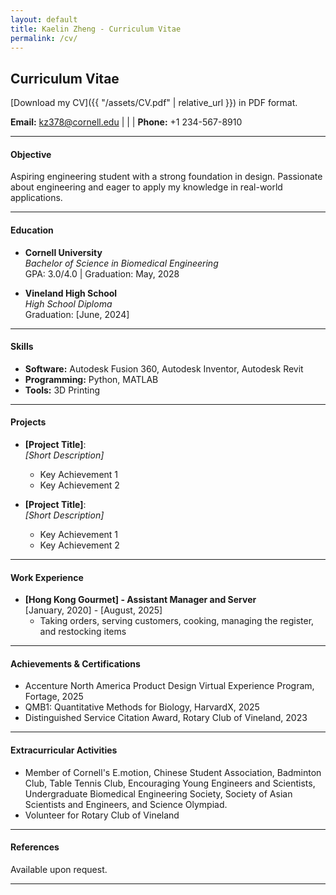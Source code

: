 ```yaml
---
layout: default
title: Kaelin Zheng - Curriculum Vitae
permalink: /cv/
---
```

## Curriculum Vitae

[Download my CV]({{ "/assets/CV.pdf" | relative_url }}) in PDF format.


**Email:** [kz378@cornell.edu](mailto:kz378@cornell.edu) | | | **Phone:** +1 234-567-8910

---

#### Objective
Aspiring engineering student with a strong foundation in design. Passionate about engineering and eager to apply my knowledge in real-world applications.

---

#### Education
- **Cornell University**  
  *Bachelor of Science in Biomedical Engineering*  
  GPA: 3.0/4.0 | Graduation: May, 2028

- **Vineland High School**  
  *High School Diploma*  
  Graduation: [June, 2024]

---

#### Skills
- **Software:** Autodesk Fusion 360, Autodesk Inventor, Autodesk Revit  
- **Programming:** Python, MATLAB  
- **Tools:** 3D Printing

---

#### Projects
- **[Project Title]**:  
  *[Short Description]*  
  - Key Achievement 1  
  - Key Achievement 2  

- **[Project Title]**:  
  *[Short Description]*  
  - Key Achievement 1  
  - Key Achievement 2  

---

#### Work Experience
- **[Hong Kong Gourmet] - Assistant Manager and Server**  
  [January, 2020] - [August, 2025]  
  - Taking orders, serving customers, cooking, managing the register, and restocking items 

---

#### Achievements & Certifications
- Accenture North America Product Design Virtual Experience Program, Fortage, 2025
- QMB1: Quantitative Methods for Biology, HarvardX, 2025
- Distinguished Service Citation Award, Rotary Club of Vineland, 2023 

---

#### Extracurricular Activities
- Member of Cornell's E.motion, Chinese Student Association, Badminton Club, Table Tennis Club, Encouraging Young Engineers and Scientists, Undergraduate Biomedical Engineering Society, Society of Asian Scientists and Engineers, and Science Olympiad.  
- Volunteer for Rotary Club of Vineland  

---

#### References
Available upon request.

---
